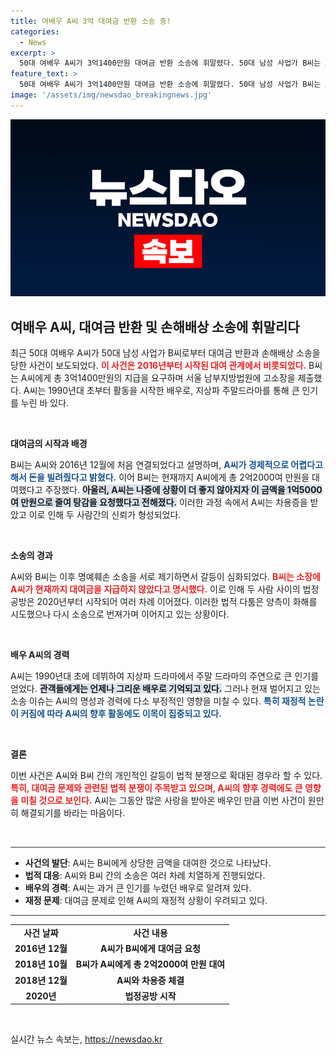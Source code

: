 ```yaml
---
title: 여배우 A씨 3억 대여금 반환 소송 중!
categories:
  - News
excerpt: >
  50대 여배우 A씨가 3억1400만원 대여금 반환 소송에 휘말렸다. 50대 남성 사업가 B씨는 A씨에게 2016년부터 빌려준 돈을 요구하며 법적 대응에 나섰다. 갈등은 2020년부터 계속되고 있어 향후 전개가 주목된다.
feature_text: >
  50대 여배우 A씨가 3억1400만원 대여금 반환 소송에 휘말렸다. 50대 남성 사업가 B씨는 A씨에게 2016년부터 빌려준 돈을 요구하며 법적 대응에 나섰다. 갈등은 2020년부터 계속되고 있어 향후 전개가 주목된다.
image: '/assets/img/newsdao_breakingnews.jpg'
---
```


<p><img src="/assets/img/newsdao_breakingnews.jpg" alt="koreaapp 속보" /></p>

<h2 data-ke-size="size26">여배우 A씨, 대여금 반환 및 손해배상 소송에 휘말리다</h2>

<p data-ke-size="size16">최근 50대 여배우 A씨가 50대 남성 사업가 B씨로부터 대여금 반환과 손해배상 소송을 당한 사건이 보도되었다. <b><span style="color: #ee2323;">이 사건은 2016년부터 시작된 대여 관계에서 비롯되었다.</span></b> B씨는 A씨에게 총 3억1400만원의 지급을 요구하며 서울 남부지방법원에 고소장을 제출했다. A씨는 1990년대 초부터 활동을 시작한 배우로, 지상파 주말드라마를 통해 큰 인기를 누린 바 있다.</p>

<p data-ke-size="size16">&nbsp;</p>

<p><strong>대여금의 시작과 배경</strong></p>

<p data-ke-size="size16">B씨는 A씨와 2016년 12월에 처음 연결되었다고 설명하며, <b><span style="color: #1a5490;">A씨가 경제적으로 어렵다고 해서 돈을 빌려줬다고 밝혔다.</span></b> 이어 B씨는 현재까지 A씨에게 총 2억2000여 만원을 대여했다고 주장했다. <b><span style="background-color: #21538527;">아울러, A씨는 나중에 상황이 더 좋지 않아지자 이 금액을 1억5000여 만원으로 줄여 탕감을 요청했다고 전해졌다.</span></b> 이러한 과정 속에서 A씨는 차용증을 받았고 이로 인해 두 사람간의 신뢰가 형성되었다.</p>

<p data-ke-size="size16">&nbsp;</p>

<p><strong>소송의 경과</strong></p>

<p data-ke-size="size16">A씨와 B씨는 이후 명예훼손 소송을 서로 제기하면서 갈등이 심화되었다. <b><span style="color: #ee2323;">B씨는 소장에 A씨가 현재까지 대여금을 지급하지 않았다고 명시했다.</span></b> 이로 인해 두 사람 사이의 법정 공방은 2020년부터 시작되어 여러 차례 이어졌다. 이러한 법적 다툼은 양측이 화해를 시도했으나 다시 소송으로 번져가며 이어지고 있는 상황이다.</p>

<p data-ke-size="size16">&nbsp;</p>

<p><strong>배우 A씨의 경력</strong></p>

<p data-ke-size="size16">A씨는 1990년대 초에 데뷔하여 지상파 드라마에서 주말 드라마의 주연으로 큰 인기를 얻었다. <b><span style="background-color: #21538527;">관객들에게는 언제나 그리운 배우로 기억되고 있다.</span></b> 그러나 현재 벌어지고 있는 소송 이슈는 A씨의 명성과 경력에 다소 부정적인 영향을 미칠 수 있다. <b><span style="color: #1a5490;">특히 재정적 논란이 커짐에 따라 A씨의 향후 활동에도 이목이 집중되고 있다.</span></b></p>

<p data-ke-size="size16">&nbsp;</p>

<p><strong>결론</strong></p>

<p data-ke-size="size16">이번 사건은 A씨와 B씨 간의 개인적인 갈등이 법적 분쟁으로 확대된 경우라 할 수 있다. <b><span style="color: #ee2323;">특히, 대여금 문제와 관련된 법적 분쟁이 주목받고 있으며, A씨의 향후 경력에도 큰 영향을 미칠 것으로 보인다.</span></b> A씨는 그동안 많은 사랑을 받아온 배우인 만큼 이번 사건이 원만히 해결되기를 바라는 마음이다.</p>

<p data-ke-size="size16">&nbsp;</p>

<hr style="height:1px;border:none;color:#333;background-color:#333;">

<ul>
<li><b>사건의 발단</b>: A씨는 B씨에게 상당한 금액을 대여한 것으로 나타났다.</li>
<li><b>법적 대응</b>: A씨와 B씨 간의 소송은 여러 차례 치열하게 진행되었다.</li>
<li><b>배우의 경력</b>: A씨는 과거 큰 인기를 누렸던 배우로 알려져 있다.</li>
<li><b>재정 문제</b>: 대여금 문제로 인해 A씨의 재정적 상황이 우려되고 있다.</li>
</ul>

<hr style="height:1px;border:none;color:#333;background-color:#333;">

<table style="width: 100%; border-collapse: collapse;">
<tr>
<td style="text-align: center; height: 17px;"><b>사건 날짜</b></td>
<td style="text-align: center; height: 17px;"><b>사건 내용</b></td>
</tr>
<tr>
<td style="text-align: center; height: 17px;"><b>2016년 12월</b></td>
<td style="text-align: center; height: 17px;"><b>A씨가 B씨에게 대여금 요청</b></td>
</tr>
<tr>
<td style="text-align: center; height: 17px;"><b>2018년 10월</b></td>
<td style="text-align: center; height: 17px;"><b>B씨가 A씨에게 총 2억2000여 만원 대여</b></td>
</tr>
<tr>
<td style="text-align: center; height: 17px;"><b>2018년 12월</b></td>
<td style="text-align: center; height: 17px;"><b>A씨와 차용증 체결</b></td>
</tr>
<tr>
<td style="text-align: center; height: 17px;"><b>2020년</b></td>
<td style="text-align: center; height: 17px;"><b>법정공방 시작</b></td>
</tr>
</table>

<p data-ke-size="size16">&nbsp;</p>
실시간 뉴스 속보는, <a href="https://newsdao.kr" rel="dofollow">https://newsdao.kr</a>


